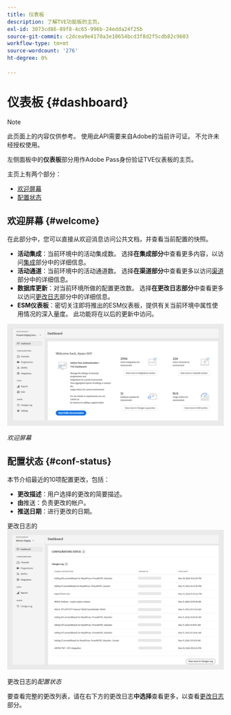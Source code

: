 ```yaml
---
title: 仪表板
description: 了解TVE功能板的主页。
exl-id: 3073cd86-89f8-4c65-996b-24edda24f25b
source-git-commit: c2dcea9e4170a3e10654bcd3f8d2f5cdb82c9603
workflow-type: tm+mt
source-wordcount: '276'
ht-degree: 0%

---
```


# 仪表板 {#dashboard}

>[!NOTE]
>
>此页面上的内容仅供参考。 使用此API需要来自Adobe的当前许可证。 不允许未经授权使用。

左侧面板中的&#x200B;**仪表板**&#x200B;部分用作Adobe Pass身份验证TVE仪表板的主页。

主页上有两个部分：

* [欢迎屏幕](#welcome-screen)
* [配置状态](#configuration-status)

## 欢迎屏幕 {#welcome}

在此部分中，您可以直接从欢迎消息访问公共文档，并查看当前配置的快照。

* **活动集成**：当前环境中的活动集成数。 选择&#x200B;**在集成部分**&#x200B;中查看更多内容，以访问[集成](tve-dashboard-integrations.md)部分中的详细信息。
* **活动通道**：当前环境中的活动通道数。 选择&#x200B;**在渠道部分**&#x200B;中查看更多以访问[渠道](tve-dashboard-channels.md)部分中的详细信息。
* **数据库更新**：对当前环境所做的配置更改数。 选择&#x200B;**在更改日志部分**&#x200B;中查看更多以访问[更改日志](tve-dashboard-changes-log.md)部分中的详细信息。
* **ESM仪表板**：密切关注即将推出的ESM仪表板，提供有关当前环境中属性使用情况的深入量度。 此功能将在以后的更新中访问。

![欢迎屏幕](assets/welcome-screen.png)

*欢迎屏幕*

## 配置状态 {#conf-status}

本节介绍最近的10项配置更改，包括：

* **更改描述**：用户选择的更改的简要描述。
* **由**&#x200B;推送：负责更改的帐户。
* **推送日期**：进行更改的日期。

更改日志的![配置状态](assets/configuration-status.png)

更改日志的&#x200B;*配置状态*

要查看完整的更改列表，请在右下方的更改日志&#x200B;**中选择**&#x200B;查看更多，以查看[更改日志](tve-dashboard-changes-log.md)部分。
